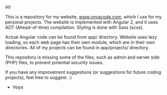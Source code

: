 Hi!

This is a repository for my website, www.voyacode.com, which I use for my personal projects. The website is implemented with Angular 2, and it uses AOT (Ahead-of-time) compilation. Styling is done with Sass (scss).

Actual Angular code can be found from app/ directory. Website uses lazy loading, so each web page has their own module, which are in their own directories. All of my projects can be found in app/projects/ directory.

This repository is missing some of the files, such as admin and server side (PHP) files, to prevent potential security issues.

If you have any improvement suggestions (or suggestions for future coding projects), feel free to suggest. :)

- Voya
